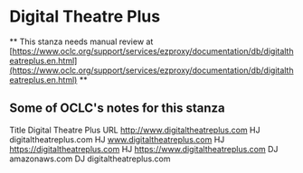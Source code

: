 # Digital Theatre Plus
** This stanza needs manual review at [https://www.oclc.org/support/services/ezproxy/documentation/db/digitaltheatreplus.en.html](https://www.oclc.org/support/services/ezproxy/documentation/db/digitaltheatreplus.en.html) **

## Some of OCLC's notes for this stanza

Title Digital Theatre Plus
 URL http://www.digitaltheatreplus.com
 HJ digitaltheatreplus.com
 HJ www.digitaltheatreplus.com
 HJ https://digitaltheatreplus.com
 HJ https://www.digitaltheatreplus.com
 DJ amazonaws.com
 DJ digitaltheatreplus.com 
